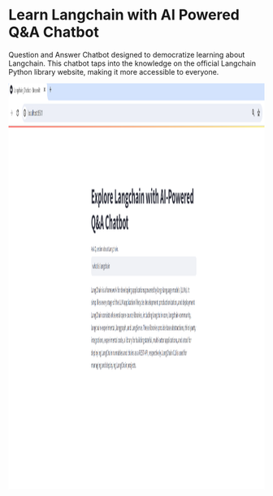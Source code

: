 # Learn Langchain with AI Powered Q&A Chatbot
Question and Answer Chatbot designed to democratize learning about Langchain. This chatbot taps into the knowledge on the official Langchain Python library website, making it more accessible to everyone.


<p align="center"><img src="https://github.com/Mps24-7uk/Learn-Langchain-with-AI-Powered-Q-A-Chatbot/blob/main/Images/Langchain.png" width="1000" height="800"></p>
